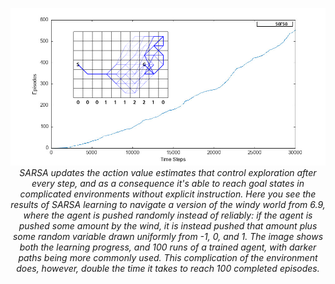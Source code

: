 <p align="center">
    <img src="./6.10.png">
    <br/>
    <em>
        SARSA updates the action value estimates that control exploration after every
        step, and as a consequence it's able to reach goal states in complicated
        environments without explicit instruction. Here you see the results of SARSA
        learning to navigate a version of the windy world from 6.9, where the agent is
        pushed randomly instead of reliably: if the agent is pushed some amount by the
        wind, it is instead pushed that amount plus some random variable drawn uniformly
        from -1, 0, and 1. The image shows both the learning progress, and 100 runs of a
        trained agent, with darker paths being more commonly used. This complication of
        the environment does, however, double the time it takes to reach 100 completed
        episodes.
    </em>
</p>